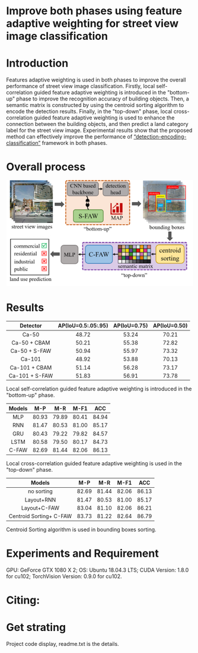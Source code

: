 # Improve both phases using feature adaptive weighting for street view image classification
# Introduction
  Features adaptive weighting is used in both phases to improve the overall performance of street view image classification. Firstly, local self-correlation guided feature adaptive weighting is introduced in the "bottom-up" phase to improve the recognition accuracy of building objects. Then, a semantic matrix is constructed by using the centroid 
sorting algorithm to encode the detection results. Finally, in the "top-down" phase, local cross-correlation guided feature adaptive weighting is used to enhance the connection 
between the building objects, and then predict a land category label for the street view image. Experimental results show that the proposed method can effectively improve the 
performance of [“detection-encoding-classification”](https://github.com/nuotian1096/Context-Encoding-of-Detected-Buildings) framework in both phases.

# Overall process 
![总体流程](https://github.com/nuotian1096/Street-view-image-classification/blob/master/19.png)

# Results
| Detector | AP(IoU=0.5:.05:.95) | AP(IoU=0.75) | AP(IoU=0.50) |
|:--------:|:--:|:--:|:--:|
|    Ca-50   |    48.72 | 53.24 | 70.21 |
| Ca-50 + CBAM  | 50.21 |  55.38 |  72.82 |
| Ca-50 + S-FAW  | 50.94 |  55.97 |  73.32 |
|    Ca-101  |    48.92 | 53.88 | 70.13 |
| Ca-101 + CBAM | 51.14 |  56.28 |  73.17 |
| Ca-101 + S-FAW | 51.83 |  56.91 |  73.78 |

Local self-correlation guided feature adaptive weighting is introduced in the "bottom-up" phase.

| Models | M-P | M-R | M-F1 | ACC |
|:--------:|:--:|:--:|:--:|:--:|
| MLP | 80.93 | 79.89 | 80.41 | 84.94 |
| RNN | 81.47 | 80.53 | 81.00 | 85.17 |
| GRU | 80.43 | 79.22 | 79.82 | 84.57 |
| LSTM | 80.58 | 79.50 | 80.17 | 84.73 |
| C-FAW | 82.69 | 81.44 | 82.06 | 86.13 |

Local cross-correlation guided feature adaptive weighting is used in the "top-down" phase.

| Models | M-P | M-R | M-F1 | ACC |
|:--------:|:--:|:--:|:--:|:--:|
| no sorting | 82.69 | 81.44 | 82.06 | 86.13 |
| Layout+RNN | 81.47 | 80.53 | 81.00 | 85.17 |
| Layout+C-FAW | 83.04 | 81.10 | 82.06 | 86.21 |
| Centroid Sorting+ C-FAW | 83.73 | 81.22 | 82.64 | 86.79 |

Centroid Sorting algorithm is used in bounding boxes sorting.

# Experiments and Requirement
GPU: GeForce GTX 1080 X 2; OS: Ubuntu 18.04.3 LTS; CUDA Version: 1.8.0 for cu102; TorchVision Version: 0.9.0 for cu102. 

# Citing:

# Get strating
Project code display, readme.txt is the details.






